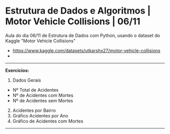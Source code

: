 # Estrutura de Dados e Algoritmos | Motor Vehicle Collisions | 06/11
Aula do dia 06/11 de Estrutura de Dados com Python, usando o dataset do Kaggle "Motor Vehicle Collisions"

+ https://www.kaggle.com/datasets/utkarshx27/motor-vehicle-collisions
+ 

****

**Exercícios:** 

1. Dados Gerais
  - Nº Total de Acidentes
  - Nº de Acidentes com Mortes
  - Nº de Acidentes sem Mortes
2. Acidentes por Bairro
3. Gráfico Acidentes por Ano
4. Gráfico de Acidentes com Mortes 

****
